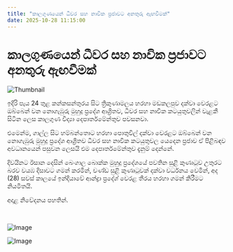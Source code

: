 ```yaml
---
title: "කාලගුණයෙන් ධීවර සහ නාවික ප්‍රජාවට අනතුරු ඇඟවීමක්"
date: 2025-10-28 11:15:00
---
```


# කාලගුණයෙන් ධීවර සහ නාවික ප්‍රජාවට අනතුරු ඇඟවීමක්

![Thumbnail](https://helakuru.sgp1.cdn.digitaloceanspaces.com/esana/images/lib/weather-warning[1].jpg)

ඉදිරි පැය 24 තුළ කන්කසන්තුරය සිට ත්‍රිකුණාමලය හරහා මඩකලපුව දක්වා වෙරළට ඔබ්බෙන් වන නොගැඹුරු මුහුදු ප්‍රදේශ ආශ්‍රිතව, ධීවර සහ නාවික කටයුතුවලින් වැළකී සිටින ලෙස කාලගුණ විද්‍යා දෙපාර්තමේන්තුව පවසනවා.

එමෙන්ම, ගාල්ල සිට හම්බන්තොට හරහා පොතුවිල් දක්වා වෙරළට ඔබ්බෙන් වන නොගැඹුරු මුහුදු ප්‍රදේශ ආශ්‍රිතව ධීවර සහ නාවික කටයුතුවල යෙදෙන ප්‍රජාව ඒ පිළිබඳව අවධානයෙන් පසුවන ලෙසයි එම දෙපාර්තමේන්තුව දැනුම් දෙන්නේ.

දිවයිනට ඊසාන දෙසින් බෙංගාල බොක්ක මුහුදු ප්‍රදේශයේ පවතින සුළි කුණාටුව උතුරට බරව වයඹ දිසාවට ගමන් කරමින්, චණ්ඩ සුළි කුණාටුවක් දක්වා වර්ධනය වෙමින්, අද (28) සවස් කාලයේ ඉන්දියාවේ ආන්ද්‍රා ප්‍රදේශ් වෙරළ තීරය හරහා ගමන් කිරීමට නියමිතයි.

අදාළ නිවේදනය පහතින්.

 

![Image](https://helakuru.sgp1.cdn.digitaloceanspaces.com/esana/images/690046a9dd5ffpdf_page_0.jpeg)

![Image](https://helakuru.sgp1.cdn.digitaloceanspaces.com/esana/images/690046a9eca69pdf_page_1.jpeg)

